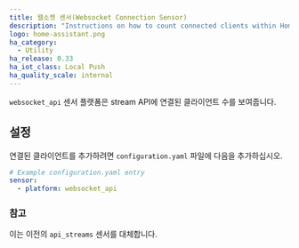 ```yaml
---
title: 웹소켓 센서(Websocket Connection Sensor) 
description: "Instructions on how to count connected clients within Home Assistant."
logo: home-assistant.png
ha_category:
  - Utility
ha_release: 0.33
ha_iot_class: Local Push
ha_quality_scale: internal
---
```


`websocket_api` 센서 플랫폼은 stream API에 연결된 클라이언트 수를 보여줍니다.

## 설정

연결된 클라이언트를 추가하려면 `configuration.yaml` 파일에 다음을 추가하십시오.

```yaml
# Example configuration.yaml entry
sensor:
  - platform: websocket_api
```

### 참고

이는 이전의 `api_streams` 센서를 대체합니다.